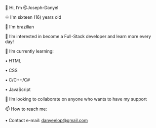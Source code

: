 👋 Hi, I’m @Joseph-Danyel

♾️ I'm sixteen (16) years old

🍃 I'm brazilian

👀 I’m interested in become a Full-Stack developer and learn more every day!

🌱 I’m currently learning:

• HTML

• CSS

• C/C++/C#

• JavaScript

💞️ I’m looking to collaborate on anyone who wants to have my support

📫 How to reach me:

• Contact e-mail: danyeelop@gmail.com

